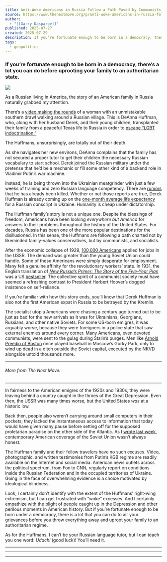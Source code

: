 ```yaml
---
title: Anti-Woke Americans in Russia Follow a Path Paved by Communists
source: https://www.thenextmove.org/p/anti-woke-americans-in-russia-follow?publication_id=4398493&post_id=169376683&isFreemail=true&r=7br8e&triedRedirect=true
author:
  - "[[Garry Kasparov]]"
published: 2025-07-27
created: 2025-07-29
description: If you’re fortunate enough to be born in a democracy, there’s a lot you can do before uprooting your family to an authoritarian state.
tags:
  - geopolitics
---
```

### If you’re fortunate enough to be born in a democracy, there’s a lot you can do before uprooting your family to an authoritarian state.

![](https://substackcdn.com/image/fetch/$s_!Pw4n!)

As a Russian living in America, the story of an American family in Russia naturally grabbed my attention.

There’s a [video making the rounds](https://www.youtube.com/watch?v=E_DFfub7wx8) of a woman with an unmistakable southern drawl walking around a Russian village. This is DeAnna Huffman, who, along with her husband Derek, and their young children, transplanted their family from a peaceful Texas life to Russia in order to [escape “LGBT indoctrination.”](https://www.thedailybeast.com/wife-says-anti-woke-american-dad-who-joined-russian-army-is-alive-and-doing-well/)

The Huffmans, unsurprisingly, are totally out of their depth.

As she navigates her new environs, DeAnna complains that the family has not secured a proper tutor to get their children the necessary Russian vocabulary to start school. Derek joined the Russian military under the pretense that he’d be a mechanic or fill some other kind of a backend role in Vladimir Putin’s war machine.

Instead, he is being thrown into the Ukrainian meatgrinder with just a few weeks of training and zero Russian language competency. There are [rumors](https://www.snopes.com/news/2025/07/25/derek-huffman-dead-russia/) that he has already been killed. Whether or not those reports are true, Derek Huffman is already coming up on the [one-month average life expectancy](https://www.forbes.com/sites/davidaxe/2024/11/27/a-russian-recruit-has-a-one-month-life-expectancy-after-signing-up-for-the-war-in-ukraine/) for a Russian conscript in Ukraine. Humanity is cheap under dictatorship.

The Huffman family’s story is not a unique one. Despite the blessings of freedom, Americans have been looking *everywhere but America* for answers to their problems throughout the history of the United States. For decades, Russia has been one of the more popular destinations for the disillusioned. In this sense, the Huffmans are following a path charted not by likeminded family-values conservatives, but by communists, and socialists.

After the economic collapse of 1929, [100,000 Americans](http://news.bbc.co.uk/today/hi/today/newsid_7537000/7537585.stm) applied for jobs in the USSR. The demand was greater than the young Soviet Union could handle. Some of these Americans were simply desperate for employment. Many felt a genuine affinity for the revolutionary workers’ state. In 1931, the English translation of *[New Russia’s Primer: The Story of the Five-Year Plan](https://archive.org/details/newrussiasprimer00ilinrich/page/n1/mode/2up)* was a US [bestseller](https://lithub.com/here-are-the-biggest-nonfiction-bestsellers-of-the-last-100-years/2/). The collective spirit of a communist society must have seemed a refreshing contrast to President Herbert Hoover’s dogged insistence on self-reliance.

If you’re familiar with how this story ends, you’ll know that Derek Huffman is also not the first American expat in Russia to be betrayed by the Kremlin.

The socialist utopia Americans were chasing a century ago turned out to be just as bad for the new arrivals as it was for Ukrainians, Georgians, Russians, and other native Soviets. For some US-born emigres, it was arguably worse, because they were foreigners in a police state that saw external enemies around every corner. Many Americans, even devoted communists, were sent to the gulag during Stalin’s purges. Men like [Arnold Preedin of Boston](https://www.espn.com/blog/sweetspot/post/_/id/58672/the-most-beautiful-baseball-book-of-the-summer) once played baseball in Moscow’s Gorky Park, only to wind up dead in a ditch outside the Soviet capital, executed by the NKVD alongside untold thousands more.

---

###### More from The Next Move:

---

In fairness to the American emigres of the 1920s and 1930s, they were leaving behind a country caught in the throes of the Great Depression. Even then, the USSR was many times worse, but the United States *was* at a historic low.

Back then, people also weren’t carrying around small computers in their pockets; they lacked the instantaneous access to information that today would have given many pause before setting off for the supposed proletarian paradise on the other side of the Atlantic. As I [wrote last week](https://www.thenextmove.org/p/the-new-york-times-runs-shameless), contemporary American coverage of the Soviet Union wasn’t always honest.

The Huffman family and their fellow travelers have no such excuses. Video, photographic, and written testimonies from Putin’s KGB regime are readily available on the Internet and social media. American news outlets across the political spectrum, from Fox to CNN, regularly report on conditions inside the Russian Federation and in the occupied territories of Ukraine. Going in the face of overwhelming evidence is a choice motivated by ideological blindness.

Look, I certainly don’t identify with the extent of the Huffmans’ right-wing extremism, but I can get frustrated with “woke” excesses. And I certainly empathize with the plight of people caught up in the Depression and other perilous moments in American history. But if you’re fortunate enough to be born under a democracy, there is a lot that you can do to air your grievances before you throw everything away and uproot your family to an authoritarian regime.

As for the Huffmans, I can’t be your Russian language tutor, but I can teach you one word: *Udachi* (good luck)! You’ll need it.

---

---

---